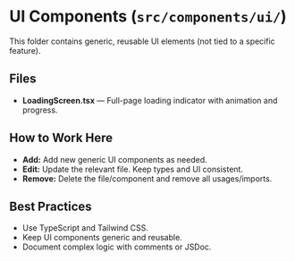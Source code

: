 # UI Components (`src/components/ui/`)

This folder contains generic, reusable UI elements (not tied to a specific feature).

## Files
- **LoadingScreen.tsx** — Full-page loading indicator with animation and progress.

## How to Work Here
- **Add:** Add new generic UI components as needed.
- **Edit:** Update the relevant file. Keep types and UI consistent.
- **Remove:** Delete the file/component and remove all usages/imports.

## Best Practices
- Use TypeScript and Tailwind CSS.
- Keep UI components generic and reusable.
- Document complex logic with comments or JSDoc. 